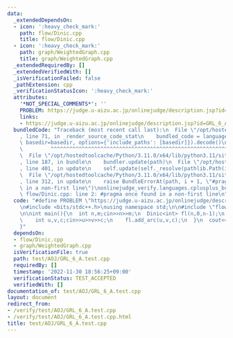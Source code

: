 ```yaml
---
data:
  _extendedDependsOn:
  - icon: ':heavy_check_mark:'
    path: flow/Dinic.cpp
    title: flow/Dinic.cpp
  - icon: ':heavy_check_mark:'
    path: graph/WeightedGraph.cpp
    title: graph/WeightedGraph.cpp
  _extendedRequiredBy: []
  _extendedVerifiedWith: []
  _isVerificationFailed: false
  _pathExtension: cpp
  _verificationStatusIcon: ':heavy_check_mark:'
  attributes:
    '*NOT_SPECIAL_COMMENTS*': ''
    PROBLEM: https://judge.u-aizu.ac.jp/onlinejudge/description.jsp?id=GRL_6_A
    links:
    - https://judge.u-aizu.ac.jp/onlinejudge/description.jsp?id=GRL_6_A
  bundledCode: "Traceback (most recent call last):\n  File \"/opt/hostedtoolcache/Python/3.11.0/x64/lib/python3.11/site-packages/onlinejudge_verify/documentation/build.py\"\
    , line 71, in _render_source_code_stat\n    bundled_code = language.bundle(stat.path,\
    \ basedir=basedir, options={'include_paths': [basedir]}).decode()\n          \
    \         ^^^^^^^^^^^^^^^^^^^^^^^^^^^^^^^^^^^^^^^^^^^^^^^^^^^^^^^^^^^^^^^^^^^^^^^^^^^^^^^^^\n\
    \  File \"/opt/hostedtoolcache/Python/3.11.0/x64/lib/python3.11/site-packages/onlinejudge_verify/languages/cplusplus.py\"\
    , line 187, in bundle\n    bundler.update(path)\n  File \"/opt/hostedtoolcache/Python/3.11.0/x64/lib/python3.11/site-packages/onlinejudge_verify/languages/cplusplus_bundle.py\"\
    , line 401, in update\n    self.update(self._resolve(pathlib.Path(included), included_from=path))\n\
    \  File \"/opt/hostedtoolcache/Python/3.11.0/x64/lib/python3.11/site-packages/onlinejudge_verify/languages/cplusplus_bundle.py\"\
    , line 312, in update\n    raise BundleErrorAt(path, i + 1, \"#pragma once found\
    \ in a non-first line\")\nonlinejudge_verify.languages.cplusplus_bundle.BundleErrorAt:\
    \ flow/Dinic.cpp: line 2: #pragma once found in a non-first line\n"
  code: "#define PROBLEM \"https://judge.u-aizu.ac.jp/onlinejudge/description.jsp?id=GRL_6_A\"\
    \n#include <bits/stdc++.h>\nusing namespace std;\n\n#include \"flow/Dinic.cpp\"\
    \n\nint main(){\n  int n,m;cin>>n>>m;\n  Dinic<int> fl(n,0,n-1);\n  while(m--){\n\
    \    int u,v,c;cin>>u>>v>>c;\n    fl.add_arc(u,v,c);\n  }\n  cout<<fl.flow()<<endl;\n\
    }"
  dependsOn:
  - flow/Dinic.cpp
  - graph/WeightedGraph.cpp
  isVerificationFile: true
  path: test/AOJ/GRL_6_A.test.cpp
  requiredBy: []
  timestamp: '2022-11-30 18:56:25+09:00'
  verificationStatus: TEST_ACCEPTED
  verifiedWith: []
documentation_of: test/AOJ/GRL_6_A.test.cpp
layout: document
redirect_from:
- /verify/test/AOJ/GRL_6_A.test.cpp
- /verify/test/AOJ/GRL_6_A.test.cpp.html
title: test/AOJ/GRL_6_A.test.cpp
---
```

